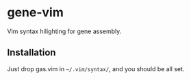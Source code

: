 gene-vim
========

Vim syntax hilighting for gene assembly.

## Installation

Just drop gas.vim in `~/.vim/syntax/`, and you should be all set.
